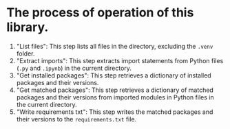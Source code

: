 # The process of operation of this library.

1. "List files": This step lists all files in the directory, excluding the `.venv` folder.
2. "Extract imports": This step extracts import statements from Python files (`.py` and `.ipynb`) in the current directory.
3. "Get installed packages": This step retrieves a dictionary of installed packages and their versions.
4. "Get matched packages": This step retrieves a dictionary of matched packages and their versions from imported modules in Python files in the current directory.
5. "Write requirements txt": This step writes the matched packages and their versions to the `requirements.txt` file.



